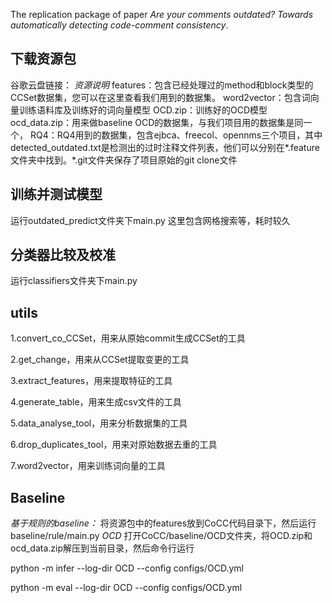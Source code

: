 The replication package of paper _Are your comments outdated? Towards automatically detecting code-comment consistency_.
## 下载资源包
谷歌云盘链接：
*资源说明*
features：包含已经处理过的method和block类型的CCSet数据集，您可以在这里查看我们用到的数据集。
word2vector：包含词向量训练语料库及训练好的词向量模型
OCD.zip：训练好的OCD模型
ocd_data.zip：用来做baseline OCD的数据集，与我们项目用的数据集是同一个，
RQ4：RQ4用到的数据集，包含ejbca、freecol、opennms三个项目，其中detected_outdated.txt是检测出的过时注释文件列表，他们可以分别在*.feature文件夹中找到。\*.git文件夹保存了项目原始的git clone文件
## 训练并测试模型
运行outdated_predict文件夹下main.py
这里包含网格搜索等，耗时较久
## 分类器比较及校准
运行classifiers文件夹下main.py
## utils
1.convert_co_CCSet，用来从原始commit生成CCSet的工具

2.get_change，用来从CCSet提取变更的工具

3.extract_features，用来提取特征的工具

4.generate_table，用来生成csv文件的工具

5.data_analyse_tool，用来分析数据集的工具

6.drop_duplicates_tool，用来对原始数据去重的工具

7.word2vector，用来训练词向量的工具
## Baseline
*基于规则的baseline：*
将资源包中的features放到CoCC代码目录下，然后运行baseline/rule/main.py
*OCD*
打开CoCC/baseline/OCD文件夹，将OCD.zip和ocd_data.zip解压到当前目录，然后命令行运行

python -m infer --log-dir OCD --config configs/OCD.yml

python -m eval --log-dir OCD --config configs/OCD.yml
